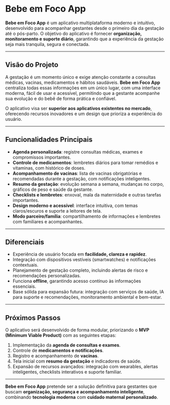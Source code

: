 # Bebe em Foco App

**Bebe em Foco App** é um aplicativo multiplataforma moderno e intuitivo, desenvolvido para acompanhar gestantes desde o primeiro dia da gestação até o pós-parto. O objetivo do aplicativo é fornecer **organização, monitoramento e suporte diário**, garantindo que a experiência da gestação seja mais tranquila, segura e conectada.

---

## Visão do Projeto

A gestação é um momento único e exige atenção constante a consultas médicas, vacinas, medicamentos e hábitos saudáveis. **Bebe em Foco App** centraliza todas essas informações em um único lugar, com uma interface moderna, fácil de usar e acessível, permitindo que a gestante acompanhe sua evolução e do bebê de forma prática e confiável.

O aplicativo visa ser **superior aos aplicativos existentes no mercado**, oferecendo recursos inovadores e um design que prioriza a experiência do usuário.

---

## Funcionalidades Principais

- **Agenda personalizada**: registre consultas médicas, exames e compromissos importantes.  
- **Controle de medicamentos**: lembretes diários para tomar remédios e vitaminas, com histórico de doses.  
- **Acompanhamento de vacinas**: lista de vacinas obrigatórias e recomendadas durante a gestação, com notificações inteligentes.  
- **Resumo da gestação**: evolução semana a semana, mudanças no corpo, gráficos de peso e saúde da gestante.  
- **Checklists e lembretes**: enxoval, mala da maternidade e outras tarefas importantes.  
- **Design moderno e acessível**: interface intuitiva, com temas claros/escuros e suporte a leitores de tela.  
- **Modo parceiro/família**: compartilhamento de informações e lembretes com familiares e acompanhantes.

---

## Diferenciais

- Experiência de usuário focada em **facilidade, clareza e rapidez**.  
- Integração com dispositivos vestíveis (smartwatches) e notificações contextuais.  
- Planejamento de gestação completo, incluindo alertas de risco e recomendações personalizadas.  
- Funciona **offline**, garantindo acesso contínuo às informações essenciais.  
- Base sólida para expansão futura: integração com serviços de saúde, IA para suporte e recomendações, monitoramento ambiental e bem-estar.

---

## Próximos Passos

O aplicativo será desenvolvido de forma modular, priorizando o **MVP (Minimum Viable Product)** com as seguintes etapas:

1. Implementação da **agenda de consultas e exames**.  
2. Controle de **medicamentos e notificações**.  
3. Registro e acompanhamento de **vacinas**.  
4. Tela inicial com **resumo da gestação** e indicadores de saúde.  
5. Expansão de recursos avançados: integração com wearables, alertas inteligentes, checklists interativos e suporte familiar.

---

**Bebe em Foco App** pretende ser a solução definitiva para gestantes que buscam **organização, segurança e acompanhamento inteligente**, combinando **tecnologia moderna** com **cuidado maternal personalizado**.
